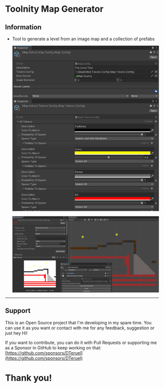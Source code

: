 
# Toolnity Map Generator

## Information

* Tool to generate a level from an image map and a collection of prefabs

  ![Map Editor Config](.readme/MapEditorConfig.png)

  ![Map Editor Result](.readme/MapEditorResult.png)


--------------------------------

## Support
This is an Open Source project that I'm developing in my spare time.
You can use it as you want or contact with me for any feedback, suggestion or just hey Hi!

If you want to contribute, you can do it with Pull Requests or supporting me as a Sponsor in GitHub to keep working on that:
[https://github.com/sponsors/DTeruel](https://github.com/sponsors/DTeruel)

# Thank you!
